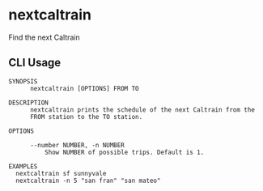 # nextcaltrain

Find the next Caltrain

## CLI Usage

```
SYNOPSIS
      nextcaltrain [OPTIONS] FROM TO

DESCRIPTION
      nextcaltrain prints the schedule of the next Caltrain from the
      FROM station to the TO station.

OPTIONS

      --number NUMBER, -n NUMBER
          Show NUMBER of possible trips. Default is 1.

EXAMPLES
  nextcaltrain sf sunnyvale
  nextcaltrain -n 5 "san fran" "san mateo"
```

